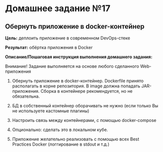 # Домашнее задание №17

## Обернуть приложение в docker-контейнер

**Цель:** деплоить приложение в современном DevOps-стеке

**Результат:** обёртка приложения в Docker

**Описание/Пошаговая инструкция выполнения домашнего задания:**

Внимание! Задание выполняется на основе любого сделанного Web-приложения

    
1. Обернуть приложение в docker-контейнер. Dockerfile принято располагать в корне репозитория. В image должна попадать JAR-приложения. Сборка в контейнере рекомендуется, но не обязательна.
    
2. БД в собственный контейнер оборачивать не нужно (если только Вы не используете кастомные плагины)
    
3. Настроить связь между контейнерами, с помощью docker-compose
    
4. Опционально: сделать это в локальном кубе.
    
5. Приложение желательно реализовать с помощью всех Best Practices Docker (логгирование в stdout и т.д.) 
